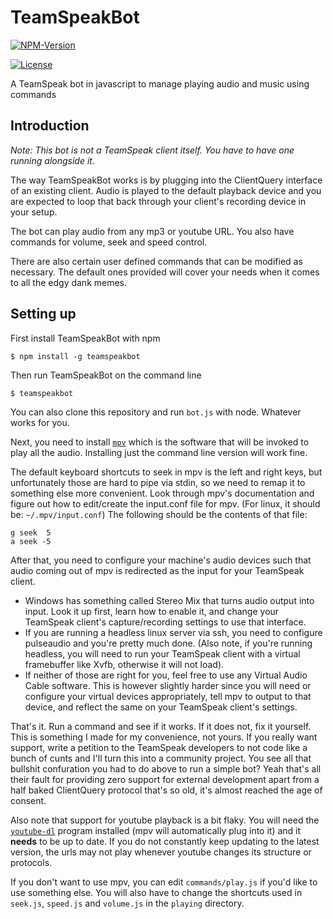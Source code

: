 TeamSpeakBot
==

[![NPM-Version](https://img.shields.io/npm/v/teamspeakbot.svg)](npmjs.com/package/teamspeakbot)

[![License](https://img.shields.io/badge/License-MIT-blue.svg)](https://raw.githubusercontent.com/EnKrypt/teamspeakbot/master/LICENSE)

A TeamSpeak bot in javascript to manage playing audio and music using commands

## Introduction

*Note: This bot is not a TeamSpeak client itself. You have to have one running alongside it.*

The way TeamSpeakBot works is by plugging into the ClientQuery interface of an existing client. Audio is played to the default playback device and you are expected to loop that back through your client's recording device in your setup.

The bot can play audio from any mp3 or youtube URL. You also have commands for volume, seek and speed control.

There are also certain user defined commands that can be modified as necessary. The default ones provided will cover  your needs when it comes to all the edgy dank memes.

## Setting up

First install TeamSpeakBot with npm

```
$ npm install -g teamspeakbot
```

Then run TeamSpeakBot on the command line

```
$ teamspeakbot
```

You can also clone this repository and run `bot.js` with node. Whatever works for you.

Next, you need to install [`mpv`](https://mpv.io/) which is the software that will be invoked to play all the audio. Installing just the command line version will work fine.

The default keyboard shortcuts to seek in mpv is the left and right keys, but unfortunately those are hard to pipe via stdin, so we need to remap it to something else more convenient. Look through mpv's documentation and figure out how to edit/create the input.conf file for mpv. (For linux, it should be: `~/.mpv/input.conf`) The following should be the contents of that file:

```
g seek  5
a seek -5
```

After that, you need to configure your machine's audio devices such that audio coming out of mpv is redirected as the input for your TeamSpeak client.
* Windows has something called Stereo Mix that turns audio output into input. Look it up first, learn how to enable it, and change your TeamSpeak client's capture/recording settings to use that interface.
* If you are running a headless linux server via ssh, you need to configure pulseaudio and you're pretty much done. (Also note, if you're running headless, you will need to run your TeamSpeak client with a virtual framebuffer like Xvfb, otherwise it will not load).
* If neither of those are right for you, feel free to use any Virtual Audio Cable software. This is however slightly harder since you will need or configure your virtual devices appropriately, tell mpv to output to that device, and reflect the same on your TeamSpeak client's settings.

That's it. Run a command and see if it works. If it does not, fix it yourself. This is something I made for my convenience, not yours. If you really want support, write a petition to the TeamSpeak developers to not code like a bunch of cunts and I'll turn this into a community project. You see all that bullshit confuration you had to do above to run a simple bot? Yeah that's all their fault for providing zero support for external development apart from a half baked ClientQuery protocol that's so old, it's almost reached the age of consent.

Also note that support for youtube playback is a bit flaky. You will need the [`youtube-dl`](https://rg3.github.io/youtube-dl/) program installed (mpv will automatically plug into it) and it **needs** to be up to date. If you do not constantly keep updating to the latest version, the urls may not play whenever youtube changes its structure or protocols.

If you don't want to use mpv, you can edit `commands/play.js` if you'd like to use something else. You will also have to change the shortcuts used in `seek.js`, `speed.js` and `volume.js` in the `playing` directory.

